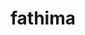 ---
layout: doctor
profilePic : undefined
title: fathima
specialties: aamina_service
description: undefined
yearsOfExp: undefined
location: Srinagar
contact: undefined
hospitalName: Aamina Hospital Created By Sridhar
avl_days:  Chanapora Bypass Rd, Gulshan Nagar, Chanpora, Srinagar, Jammu and Kashmir 190015
_id: 6697af7e39af7bc9f54fdbdd
---